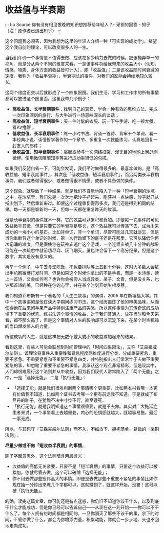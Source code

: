 # 收益值与半衰期

::: tip Source
你有没有相见恨晚的知识想推荐给年轻人？- 采铜的回答 - 知乎（注：原作者已退出知乎）
:::

这个问题我必须答，因为我想为这里的年轻人介绍一种「可实现的成功学」。希望这个我自创的理论，可以改变很多人的一生。

当我们评价一个事情值不值得去做、应该花多少精力去做的时候，应该抛弃单一的视角，而是分从两个不同的维度来看，一是该事件将给我带来的收益大小（认知、情感、物质、身体方面的收益皆可计入），即「收益值」；二是该收益随时间衰减的速度，我称为「收益半衰期」，半衰期长的事件，对我们的影响会持续地较久较长。

这两个维度正交以后就形成了一个四象限图。我们生活、学习和工作中的所有事情都可以放进这个图里面。这里我举几个例子：

- **高收益值、长半衰期事件**：找到自己的真爱、学会一种有效的思维方法、完成一次印象深刻的旅行、与大牛进行一场意味深长的谈话；
- **高收益值、短半衰期事件**：买一件时髦的衣服、玩一下午手游、吃一顿大餐、看AV撸管；
- **低收益值、长半衰期事件**：练一小时书法、背诵一首诗、背牢十个单词、看一本经典小说、读懂哲学著作的一个章节、多重复一次技能练习、认真地回复一封友人的邮件；
- **低收益值、短半衰期事件**：挑起或参与一次网络掐架、漫无目的地网上闲逛刷微博、使用微信陌陌知乎等进行成功率很低的勾搭。

如果我们反躬自省一下，可能会发现，我们平时做得最多的、最喜欢做的，是「高收益值、短半衰期事件」，其次是「低收益值、短半衰期事件」，而另两类长半衰期事件，我们或者做得很少、或者做得很不情愿、或者不具备做的条件。

这个现象，就导致了一种结果，就是我们不自觉地陷入了一种「短半衰期的沙坑」之中。在沙坑里，我们总是一次次地把沙子抓起来，刚获得一点快感，沙子就已从指尖划下，然后重新来过。即便这个过程重复得再多次，我们还是得到相同的结果。每一天都是崭新的一天，但每一天都在重复昨天的故事。

但是长半衰期的事件就不一样，它的效益可以累积和叠加。即便每一次事件的可见效益微乎其微，但是只要它的半衰期足够长，这个效益就可以传递下去，成为未来成功的一块小小的基石。比如背单词，背一个单词，尽管可能过几天就淡忘，但是当你重新背这个单词的时候，第一次行动留下的底子还是在那里，它可以降低你再次记诵的难度。但是假使你在玩神庙逃亡这个游戏，一个连续奋战几十分钟的战果可能在一次疏忽中就前功尽弃、灰飞烟灭，虽也许会留下一个高分纪录，但是这个数字，其实是没有意义的。

再举一个例子，中午去食堂吃饭，不免要排队等上五到十分钟，这时大多数人会拿出手机刷微博打发时间，但是如果这个时候你拿出的不是手机，而是一本诗集，读上一首诗，又会如何呢？也许你会被旁人当成异类、呆子、文青，但是没关系，也许那首诗的美，已经种在你的心里，并在某个时刻开始生根发芽。

我们知道乔布斯有一个著名的「人生三故事」的演讲，2005 年在斯坦福大学。其中一个故事讲的是他在读大学期间练习书法，这个经历锻炼了他的审美品味，从而使得他在后来的苹果产品中特别注重产品的美感，所以这件事情为其传奇式的成功埋下了重要的伏笔。练书法这个事情的收益，对于我们普通人，放在当时和今天来看，都不那么高了，但是这个事情对人生的影响却可以沉淀下来，在某个时空机缘的当口爆发惊人的力量。

所谓成功的人生，就是这样把无数个或大或小的收益累加起来的结果。

看到这里，有些人可能会联想到时间管理中的「时间四象限法」，又称「艾森豪威尔法则」。该理论将事件从重要性和紧急程度两维度进行分类，分成重要紧急、重要不紧急、不重要紧急和不重要不紧急四类，并特别指出人们常常忙于去做不重要紧急的事，却忽略了重要不紧急的事情。我承认这个观点非常精彩，但是现实中，人们却很难履行这个法则并从中收益，因为我们现代人常常陷入了「两个无能」之中，一是「选择无能」、二是「执行无能」：
- 「选择无能」就是我们很难判断两个事情哪个更重要，比如两本书看哪一本更有价值我不知道，比如两个证书去考哪一个更有前途我不知道。于是就成了布吕丹的驴子，在犹豫不决中寸步不行，直至饿死。
- 「执行无能」就是我明知道这个事情很重要，就是不去做。其实对广大拖延症患者来说，一个事情看上去越重要，内心的恐惧感就越大，就越容易拖，最后一事无成。

所以，与其死守「艾森豪威尔法则」而不入，不如放下，拥抱简单、易做的「采铜法则」：

**尽量少做或不做「短收益半衰期」的事情**。

除了字面意思外，这个法则暗含两层含义：
- 收益值的高低无关紧要，只要不是「短半衰期」的事情，只要这个收益可以被累加，你就尽管去做，这个可以破除「选择无能」；
- 你不用去做那些宏伟高大的事情。即便是去做那些不重要不紧急的事情比如你现在抽一分钟出来练几个字都可以，这就赚到了，就这样开始，没错！这可以破「执行无能」。

的确，读完这篇文章，你可能还是有点迷惑，你仍旧不知道你该干什么，以及到底干什么才能成功，但是你已经可以告诉自己<span class="cn-font" lang="zh-CN">——</span>从现在这一刻开始<span class="cn-font" lang="zh-CN">——</span>你可以不干什么了。每个人拥有的时间都是相同的，一旦你消灭了那些不该干的事，余下的时间，不管你做了什么，都会为你增添力量，积累动能，你就会一步步地、头也不回地走向成功。